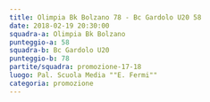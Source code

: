 ```yaml
---
title: Olimpia Bk Bolzano 78 - Bc Gardolo U20 58
date: 2018-02-19 20:30:00
squadra-a: Olimpia Bk Bolzano
punteggio-a: 58
squadra-b: Bc Gardolo U20
punteggio-b: 78
partite/squadra: promozione-17-18
luogo: Pal. Scuola Media ""E. Fermi""
categoria: promozione
---
```

